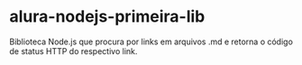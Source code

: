 # alura-nodejs-primeira-lib
Biblioteca Node.js que procura por links em arquivos .md e retorna o código de status HTTP do respectivo link.
